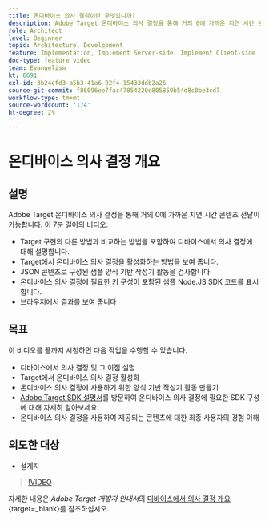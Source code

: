 ```yaml
---
title: 온디바이스 의사 결정이란 무엇입니까?
description: Adobe Target 온디바이스 의사 결정을 통해 거의 0에 가까운 지연 시간 콘텐츠 전달이 가능합니다. 온디바이스 의사 결정 및 활성화 방법에 대해 알아보려면 이 비디오를 시청하십시오.
role: Architect
level: Beginner
topic: Architecture, Development
feature: Implementation, Implement Server-side, Implement Client-side
doc-type: feature video
team: Evangelism
kt: 6691
exl-id: 3b24efd3-a5b3-41a6-92f4-15433ddb2a26
source-git-commit: f86096ee7fac47854220e805859b54d8c0be3cd7
workflow-type: tm+mt
source-wordcount: '174'
ht-degree: 2%

---
```


# 온디바이스 의사 결정 개요

## 설명

Adobe Target 온디바이스 의사 결정을 통해 거의 0에 가까운 지연 시간 콘텐츠 전달이 가능합니다. 이 7분 길이의 비디오:

* Target 구현의 다른 방법과 비교하는 방법을 포함하여 디바이스에서 의사 결정에 대해 설명합니다.
* Target에서 온디바이스 의사 결정을 활성화하는 방법을 보여 줍니다.
* JSON 콘텐츠로 구성된 샘플 양식 기반 작성기 활동을 검사합니다
* 온디바이스 의사 결정에 필요한 키 구성이 포함된 샘플 Node.JS SDK 코드를 표시합니다.
* 브라우저에서 결과를 보여 줍니다

## 목표

이 비디오를 끝까지 시청하면 다음 작업을 수행할 수 있습니다.

* 디바이스에서 의사 결정 및 그 이점 설명
* Target에서 온디바이스 의사 결정 활성화
* 온디바이스 의사 결정에 사용하기 위한 양식 기반 작성기 활동 만들기
* [Adobe Target SDK 설명서](https://adobetarget-sdks.gitbook.io/docs/on-device-decisioning/introduction-to-on-device-decisioning)를 방문하여 온디바이스 의사 결정에 필요한 SDK 구성에 대해 자세히 알아보세요.
* 온디바이스 의사 결정을 사용하여 제공되는 콘텐츠에 대한 최종 사용자의 경험 이해

## 의도한 대상

* 설계자

>[!VIDEO](https://video.tv.adobe.com/v/329032/?quality=12)

자세한 내용은 *Adobe Target 개발자 안내서*&#x200B;의 [디바이스에서 의사 결정 개요](https://experienceleague.adobe.com/docs/target-dev/developer/server-side/on-device-decisioning/overview.html?lang=ko-KR){target=_blank}를 참조하십시오.
